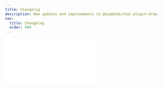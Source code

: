 ```yaml
---
title: Changelog
description: New updates and improvements to @aipmhub/chat-plugin-drawing
nav:
  title: Changelog
  order: 999
---
```


<embed src="../CHANGELOG.md"></embed>
